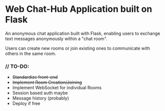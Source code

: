 # Web Chat-Hub Application built on Flask #

An anonymous chat application built with Flask, enabling users to exchange text messages anonymously within a "chat room".

Users can create new rooms or join existing ones to communicate with others in the same room.

### // TO-DO: ###
- ~~Standardize front-end~~
- ~~Implement Room Creation/Joining~~
- Implement WebSocket for individual Rooms
- Session based auth maybe
- Message history (probably)
- Deploy if free